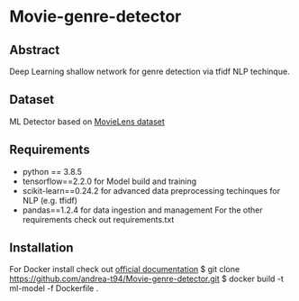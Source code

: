 # Movie-genre-detector

## Abstract
Deep Learning shallow network for genre detection via tfidf NLP techinque.

## Dataset
ML Detector based on [MovieLens dataset](https://www.kaggle.com/rounakbanik/the-movies-dataset/version/7#movies_metadata.csv)

## Requirements
- python == 3.8.5
- tensorflow==2.2.0 for Model build and training
- scikit-learn==0.24.2 for advanced data preprocessing techinques for NLP (e.g. tfidf)
- pandas==1.2.4 for data ingestion and management
For the other requirements check out requirements.txt

## Installation
For Docker install check out [official documentation](https://docs.docker.com/get-docker/)
$ git clone https://github.com/andrea-t94/Movie-genre-detector.git
$ docker build -t ml-model -f Dockerfile .

 
